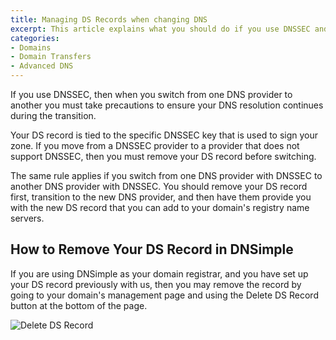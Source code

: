 ```yaml
---
title: Managing DS Records when changing DNS
excerpt: This article explains what you should do if you use DNSSEC and change DNS services
categories:
- Domains
- Domain Transfers
- Advanced DNS
---
```


If you use DNSSEC, then when you switch from one DNS provider to another you must take precautions to ensure your DNS resolution continues during the transition.

Your DS record is tied to the specific DNSSEC key that is used to sign your zone. If you move from a DNSSEC provider to a provider that does not support DNSSEC, then you must remove your DS record before switching.

The same rule applies if you switch from one DNS provider with DNSSEC to another DNS provider with DNSSEC. You should remove your DS record first, transition to the new DNS provider, and then have them provide you with the new DS record that you can add to your domain's registry name servers.

## How to Remove Your DS Record in DNSimple

If you are using DNSimple as your domain registrar, and you have set up your DS record previously with us, then you may remove the record by going to your domain's management page and using the Delete DS Record button at the bottom of the page.

![Delete DS Record](/files/dnsimple-ds-record.png)
